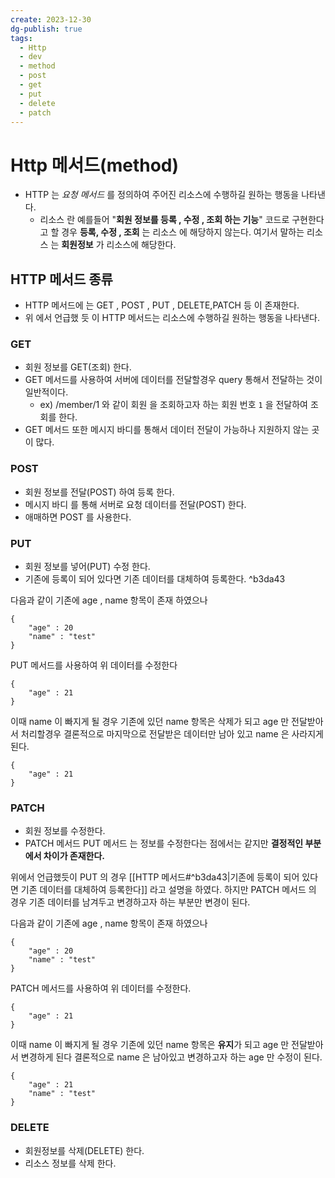 ```yaml
---
create: 2023-12-30
dg-publish: true
tags:
  - Http
  - dev
  - method
  - post
  - get
  - put
  - delete
  - patch
---
```


# Http 메서드(method)
* HTTP 는 *요청 메서드* 를 정의하여 주어진 리소스에 수행하길 원하는 행동을 나타낸다.
	* 리소스 란 예를들어 "**회원 정보를 등록 , 수정 , 조회 하는 기능**"  코드로 구현한다고 할 경우 **등록, 수정 , 조회** 는 리소스 에 해당하지 않는다. 여기서 말하는 리소스 는 **회원정보** 가 리소스에 해당한다.

## HTTP 메서드 종류
* HTTP 메서드에 는 GET , POST , PUT , DELETE,PATCH 등 이 존재한다. 
* 위 에서 언급했 듯 이 HTTP 메서드는 리소스에 수행하길 원하는 행동을 나타낸다.

### GET
* 회원 정보를 GET(조회) 한다.
* GET 메서드를 사용하여 서버에 데이터를 전달할경우 query 통해서 전달하는 것이 일반적이다.
	* ex) /member/1 와 같이 회원 을 조회하고자 하는 회원 번호 `1` 을 전달하여 조회를 한다.
* GET 메서드 또한 메시지 바디를 통해서 데이터 전달이 가능하나 지원하지 않는 곳이 많다.
### POST
* 회원 정보를 전달(POST) 하여 등록 한다.
* 메시지 바디 를 통해 서버로 요청 데이터를 전달(POST) 한다.
* 애매하면 POST 를 사용한다.
### PUT
* 회원 정보를 넣어(PUT) 수정 한다.
* 기존에 등록이 되어 있다면 기존 데이터를 대체하여 등록한다. ^b3da43

다음과 같이 기존에 age , name 항목이 존재 하였으나 
``` 
{
	"age" : 20
	"name" : "test"
}
```


PUT 메서드를 사용하여 위 데이터를 수정한다 
```
{
	"age" : 21
}
```


이때 name 이 빠지게 될 경우 기존에 있던 name 항목은 삭제가 되고 age 만 전달받아서 처리할경우  결론적으로 마지막으로 전달받은 데이터만 남아 있고 name 은 사라지게 된다.

```
{
	"age" : 21
}

```

### PATCH
* 회원 정보를 수정한다.
* PATCH 메서드 PUT 메서드 는 정보를 수정한다는 점에서는 같지만 **결정적인 부분에서 차이가 존재한다.**

위에서 언급했듯이 PUT 의 경우 [[HTTP 메서드#^b3da43|기존에 등록이 되어 있다면 기존 데이터를 대체하여 등록한다]] 라고 설명을 하였다. 하지만  PATCH 메서드 의 경우 기존 데이터를 남겨두고 변경하고자 하는 부분만 변경이 된다.


다음과 같이 기존에 age , name 항목이 존재 하였으나 
``` 
{
	"age" : 20
	"name" : "test"
}
```

PATCH 메서드를 사용하여 위 데이터를 수정한다.
```
{
	"age" : 21
}
```

이때 name 이 빠지게 될 경우 기존에 있던 name 항목은 **유지**가 되고 age 만 전달받아서 변경하게 된다 결론적으로 name 은 남아있고 변경하고자 하는 age 만 수정이 된다.

```
{
	"age" : 21
	"name" : "test"
}

```


### DELETE
* 회원정보를 삭제(DELETE) 한다.
* 리소스 정보를 삭제 한다.